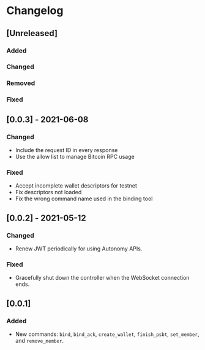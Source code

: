 # Changelog

## [Unreleased]

### Added 

### Changed

### Removed

### Fixed

## [0.0.3] - 2021-06-08

### Changed

- Include the request ID in every response
- Use the allow list to manage Bitcoin RPC usage

### Fixed

- Accept incomplete wallet descriptors for testnet
- Fix descriptors not loaded
- Fix the wrong command name used in the binding tool

## [0.0.2] - 2021-05-12

### Changed

- Renew JWT periodically for using Autonomy APIs.

### Fixed

- Gracefully shut down the controller when the WebSocket connection ends.

## [0.0.1]

### Added

- New commands: `bind`, `bind_ack`, `create_wallet`, `finish_psbt`, `set_member`, and `remove_member`.

